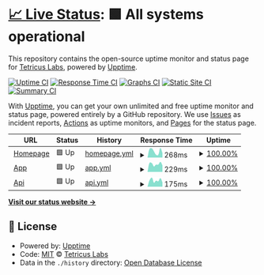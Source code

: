 # [📈 Live Status](https://uptime.tetricuslabs.com): <!--live status--> **🟩 All systems operational**

This repository contains the open-source uptime monitor and status page for [Tetricus Labs](https://www.tetricuslabs.com/), powered by [Upptime](https://github.com/upptime/upptime).

[![Uptime CI](https://github.com/TetricusLabs/uptime/workflows/Uptime%20CI/badge.svg)](https://github.com/TetricusLabs/uptime/actions?query=workflow%3A%22Uptime+CI%22)
[![Response Time CI](https://github.com/TetricusLabs/uptime/workflows/Response%20Time%20CI/badge.svg)](https://github.com/TetricusLabs/uptime/actions?query=workflow%3A%22Response+Time+CI%22)
[![Graphs CI](https://github.com/TetricusLabs/uptime/workflows/Graphs%20CI/badge.svg)](https://github.com/TetricusLabs/uptime/actions?query=workflow%3A%22Graphs+CI%22)
[![Static Site CI](https://github.com/TetricusLabs/uptime/workflows/Static%20Site%20CI/badge.svg)](https://github.com/TetricusLabs/uptime/actions?query=workflow%3A%22Static+Site+CI%22)
[![Summary CI](https://github.com/TetricusLabs/uptime/workflows/Summary%20CI/badge.svg)](https://github.com/TetricusLabs/uptime/actions?query=workflow%3A%22Summary+CI%22)

With [Upptime](https://upptime.js.org), you can get your own unlimited and free uptime monitor and status page, powered entirely by a GitHub repository. We use [Issues](https://github.com/TetricusLabs/uptime/issues) as incident reports, [Actions](https://github.com/TetricusLabs/uptime/actions) as uptime monitors, and [Pages](https://uptime.tetricuslabs.com) for the status page.

<!--start: status pages-->
<!-- This summary is generated by Upptime (https://github.com/upptime/upptime) -->
<!-- Do not edit this manually, your changes will be overwritten -->
<!-- prettier-ignore -->
| URL | Status | History | Response Time | Uptime |
| --- | ------ | ------- | ------------- | ------ |
| <img alt="" src="https://icons.duckduckgo.com/ip3/www.tetricuslabs.com.ico" height="13"> [Homepage](https://www.tetricuslabs.com) | 🟩 Up | [homepage.yml](https://github.com/TetricusLabs/uptime/commits/HEAD/history/homepage.yml) | <details><summary><img alt="Response time graph" src="./graphs/homepage/response-time-week.png" height="20"> 268ms</summary><br><a href="https://uptime.tetricuslabs.com/history/homepage"><img alt="Response time 366" src="https://img.shields.io/endpoint?url=https%3A%2F%2Fraw.githubusercontent.com%2FTetricusLabs%2Fuptime%2FHEAD%2Fapi%2Fhomepage%2Fresponse-time.json"></a><br><a href="https://uptime.tetricuslabs.com/history/homepage"><img alt="24-hour response time 351" src="https://img.shields.io/endpoint?url=https%3A%2F%2Fraw.githubusercontent.com%2FTetricusLabs%2Fuptime%2FHEAD%2Fapi%2Fhomepage%2Fresponse-time-day.json"></a><br><a href="https://uptime.tetricuslabs.com/history/homepage"><img alt="7-day response time 268" src="https://img.shields.io/endpoint?url=https%3A%2F%2Fraw.githubusercontent.com%2FTetricusLabs%2Fuptime%2FHEAD%2Fapi%2Fhomepage%2Fresponse-time-week.json"></a><br><a href="https://uptime.tetricuslabs.com/history/homepage"><img alt="30-day response time 273" src="https://img.shields.io/endpoint?url=https%3A%2F%2Fraw.githubusercontent.com%2FTetricusLabs%2Fuptime%2FHEAD%2Fapi%2Fhomepage%2Fresponse-time-month.json"></a><br><a href="https://uptime.tetricuslabs.com/history/homepage"><img alt="1-year response time 366" src="https://img.shields.io/endpoint?url=https%3A%2F%2Fraw.githubusercontent.com%2FTetricusLabs%2Fuptime%2FHEAD%2Fapi%2Fhomepage%2Fresponse-time-year.json"></a></details> | <details><summary><a href="https://uptime.tetricuslabs.com/history/homepage">100.00%</a></summary><a href="https://uptime.tetricuslabs.com/history/homepage"><img alt="All-time uptime 39.91%" src="https://img.shields.io/endpoint?url=https%3A%2F%2Fraw.githubusercontent.com%2FTetricusLabs%2Fuptime%2FHEAD%2Fapi%2Fhomepage%2Fuptime.json"></a><br><a href="https://uptime.tetricuslabs.com/history/homepage"><img alt="24-hour uptime 100.00%" src="https://img.shields.io/endpoint?url=https%3A%2F%2Fraw.githubusercontent.com%2FTetricusLabs%2Fuptime%2FHEAD%2Fapi%2Fhomepage%2Fuptime-day.json"></a><br><a href="https://uptime.tetricuslabs.com/history/homepage"><img alt="7-day uptime 100.00%" src="https://img.shields.io/endpoint?url=https%3A%2F%2Fraw.githubusercontent.com%2FTetricusLabs%2Fuptime%2FHEAD%2Fapi%2Fhomepage%2Fuptime-week.json"></a><br><a href="https://uptime.tetricuslabs.com/history/homepage"><img alt="30-day uptime 53.93%" src="https://img.shields.io/endpoint?url=https%3A%2F%2Fraw.githubusercontent.com%2FTetricusLabs%2Fuptime%2FHEAD%2Fapi%2Fhomepage%2Fuptime-month.json"></a><br><a href="https://uptime.tetricuslabs.com/history/homepage"><img alt="1-year uptime 39.91%" src="https://img.shields.io/endpoint?url=https%3A%2F%2Fraw.githubusercontent.com%2FTetricusLabs%2Fuptime%2FHEAD%2Fapi%2Fhomepage%2Fuptime-year.json"></a></details>
| <img alt="" src="https://icons.duckduckgo.com/ip3/app.tetricuslabs.com.ico" height="13"> [App](http://app.tetricuslabs.com) | 🟩 Up | [app.yml](https://github.com/TetricusLabs/uptime/commits/HEAD/history/app.yml) | <details><summary><img alt="Response time graph" src="./graphs/app/response-time-week.png" height="20"> 229ms</summary><br><a href="https://uptime.tetricuslabs.com/history/app"><img alt="Response time 232" src="https://img.shields.io/endpoint?url=https%3A%2F%2Fraw.githubusercontent.com%2FTetricusLabs%2Fuptime%2FHEAD%2Fapi%2Fapp%2Fresponse-time.json"></a><br><a href="https://uptime.tetricuslabs.com/history/app"><img alt="24-hour response time 258" src="https://img.shields.io/endpoint?url=https%3A%2F%2Fraw.githubusercontent.com%2FTetricusLabs%2Fuptime%2FHEAD%2Fapi%2Fapp%2Fresponse-time-day.json"></a><br><a href="https://uptime.tetricuslabs.com/history/app"><img alt="7-day response time 229" src="https://img.shields.io/endpoint?url=https%3A%2F%2Fraw.githubusercontent.com%2FTetricusLabs%2Fuptime%2FHEAD%2Fapi%2Fapp%2Fresponse-time-week.json"></a><br><a href="https://uptime.tetricuslabs.com/history/app"><img alt="30-day response time 235" src="https://img.shields.io/endpoint?url=https%3A%2F%2Fraw.githubusercontent.com%2FTetricusLabs%2Fuptime%2FHEAD%2Fapi%2Fapp%2Fresponse-time-month.json"></a><br><a href="https://uptime.tetricuslabs.com/history/app"><img alt="1-year response time 232" src="https://img.shields.io/endpoint?url=https%3A%2F%2Fraw.githubusercontent.com%2FTetricusLabs%2Fuptime%2FHEAD%2Fapi%2Fapp%2Fresponse-time-year.json"></a></details> | <details><summary><a href="https://uptime.tetricuslabs.com/history/app">100.00%</a></summary><a href="https://uptime.tetricuslabs.com/history/app"><img alt="All-time uptime 100.00%" src="https://img.shields.io/endpoint?url=https%3A%2F%2Fraw.githubusercontent.com%2FTetricusLabs%2Fuptime%2FHEAD%2Fapi%2Fapp%2Fuptime.json"></a><br><a href="https://uptime.tetricuslabs.com/history/app"><img alt="24-hour uptime 100.00%" src="https://img.shields.io/endpoint?url=https%3A%2F%2Fraw.githubusercontent.com%2FTetricusLabs%2Fuptime%2FHEAD%2Fapi%2Fapp%2Fuptime-day.json"></a><br><a href="https://uptime.tetricuslabs.com/history/app"><img alt="7-day uptime 100.00%" src="https://img.shields.io/endpoint?url=https%3A%2F%2Fraw.githubusercontent.com%2FTetricusLabs%2Fuptime%2FHEAD%2Fapi%2Fapp%2Fuptime-week.json"></a><br><a href="https://uptime.tetricuslabs.com/history/app"><img alt="30-day uptime 100.00%" src="https://img.shields.io/endpoint?url=https%3A%2F%2Fraw.githubusercontent.com%2FTetricusLabs%2Fuptime%2FHEAD%2Fapi%2Fapp%2Fuptime-month.json"></a><br><a href="https://uptime.tetricuslabs.com/history/app"><img alt="1-year uptime 100.00%" src="https://img.shields.io/endpoint?url=https%3A%2F%2Fraw.githubusercontent.com%2FTetricusLabs%2Fuptime%2FHEAD%2Fapi%2Fapp%2Fuptime-year.json"></a></details>
| <img alt="" src="https://icons.duckduckgo.com/ip3/api.tetricuslabs.com.ico" height="13"> [Api](https://api.tetricuslabs.com/healthy) | 🟩 Up | [api.yml](https://github.com/TetricusLabs/uptime/commits/HEAD/history/api.yml) | <details><summary><img alt="Response time graph" src="./graphs/api/response-time-week.png" height="20"> 175ms</summary><br><a href="https://uptime.tetricuslabs.com/history/api"><img alt="Response time 254" src="https://img.shields.io/endpoint?url=https%3A%2F%2Fraw.githubusercontent.com%2FTetricusLabs%2Fuptime%2FHEAD%2Fapi%2Fapi%2Fresponse-time.json"></a><br><a href="https://uptime.tetricuslabs.com/history/api"><img alt="24-hour response time 129" src="https://img.shields.io/endpoint?url=https%3A%2F%2Fraw.githubusercontent.com%2FTetricusLabs%2Fuptime%2FHEAD%2Fapi%2Fapi%2Fresponse-time-day.json"></a><br><a href="https://uptime.tetricuslabs.com/history/api"><img alt="7-day response time 175" src="https://img.shields.io/endpoint?url=https%3A%2F%2Fraw.githubusercontent.com%2FTetricusLabs%2Fuptime%2FHEAD%2Fapi%2Fapi%2Fresponse-time-week.json"></a><br><a href="https://uptime.tetricuslabs.com/history/api"><img alt="30-day response time 150" src="https://img.shields.io/endpoint?url=https%3A%2F%2Fraw.githubusercontent.com%2FTetricusLabs%2Fuptime%2FHEAD%2Fapi%2Fapi%2Fresponse-time-month.json"></a><br><a href="https://uptime.tetricuslabs.com/history/api"><img alt="1-year response time 254" src="https://img.shields.io/endpoint?url=https%3A%2F%2Fraw.githubusercontent.com%2FTetricusLabs%2Fuptime%2FHEAD%2Fapi%2Fapi%2Fresponse-time-year.json"></a></details> | <details><summary><a href="https://uptime.tetricuslabs.com/history/api">100.00%</a></summary><a href="https://uptime.tetricuslabs.com/history/api"><img alt="All-time uptime 87.27%" src="https://img.shields.io/endpoint?url=https%3A%2F%2Fraw.githubusercontent.com%2FTetricusLabs%2Fuptime%2FHEAD%2Fapi%2Fapi%2Fuptime.json"></a><br><a href="https://uptime.tetricuslabs.com/history/api"><img alt="24-hour uptime 100.00%" src="https://img.shields.io/endpoint?url=https%3A%2F%2Fraw.githubusercontent.com%2FTetricusLabs%2Fuptime%2FHEAD%2Fapi%2Fapi%2Fuptime-day.json"></a><br><a href="https://uptime.tetricuslabs.com/history/api"><img alt="7-day uptime 100.00%" src="https://img.shields.io/endpoint?url=https%3A%2F%2Fraw.githubusercontent.com%2FTetricusLabs%2Fuptime%2FHEAD%2Fapi%2Fapi%2Fuptime-week.json"></a><br><a href="https://uptime.tetricuslabs.com/history/api"><img alt="30-day uptime 100.00%" src="https://img.shields.io/endpoint?url=https%3A%2F%2Fraw.githubusercontent.com%2FTetricusLabs%2Fuptime%2FHEAD%2Fapi%2Fapi%2Fuptime-month.json"></a><br><a href="https://uptime.tetricuslabs.com/history/api"><img alt="1-year uptime 87.27%" src="https://img.shields.io/endpoint?url=https%3A%2F%2Fraw.githubusercontent.com%2FTetricusLabs%2Fuptime%2FHEAD%2Fapi%2Fapi%2Fuptime-year.json"></a></details>

<!--end: status pages-->

[**Visit our status website →**](https://uptime.tetricuslabs.com)

## 📄 License

- Powered by: [Upptime](https://github.com/upptime/upptime)
- Code: [MIT](./LICENSE) © [Tetricus Labs](https://www.tetricuslabs.com/)
- Data in the `./history` directory: [Open Database License](https://opendatacommons.org/licenses/odbl/1-0/)
